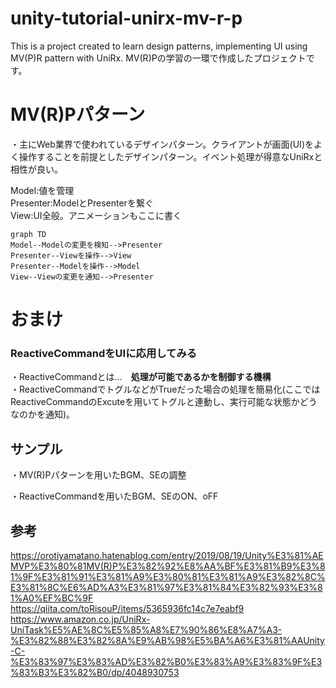 # unity-tutorial-unirx-mv-r-p
This is a project created to learn design patterns, implementing UI using MV(P)R pattern with UniRx.
MV(R)Pの学習の一環で作成したプロジェクトです。
# MV(R)Pパターン  
・主にWeb業界で使われているデザインパターン。クライアントが画面(UI)をよく操作することを前提としたデザインパターン。イベント処理が得意なUniRxと相性が良い。  
  
Model:値を管理  
Presenter:ModelとPresenterを繋ぐ  
View:UI全般。アニメーションもここに書く  
```mermaid
graph TD
Model--Modelの変更を検知-->Presenter
Presenter--Viewを操作-->View
Presenter--Modelを操作-->Model
View--Viewの変更を通知-->Presenter

```  

# おまけ
### ReactiveCommandをUIに応用してみる 
・ReactiveCommandとは...　**処理が可能であるかを制御する機構**   
・ReactiveCommandでトグルなどがTrueだった場合の処理を簡易化(ここではReactiveCommandのExcuteを用いてトグルと連動し、実行可能な状態かどうなのかを通知)。  

## サンプル
・MV(R)Pパターンを用いたBGM、SEの調整

・ReactiveCommandを用いたBGM、SEのON、oFF    

## 参考
https://orotiyamatano.hatenablog.com/entry/2019/08/19/Unity%E3%81%AEMVP%E3%80%81MV(R)P%E3%82%92%E8%AA%BF%E3%81%B9%E3%81%9F%E3%81%91%E3%81%A9%E3%80%81%E3%81%A9%E3%82%8C%E3%81%8C%E6%AD%A3%E3%81%97%E3%81%84%E3%82%93%E3%81%A0%EF%BC%9F   
https://qiita.com/toRisouP/items/5365936fc14c7e7eabf9  
https://www.amazon.co.jp/UniRx-UniTask%E5%AE%8C%E5%85%A8%E7%90%86%E8%A7%A3-%E3%82%88%E3%82%8A%E9%AB%98%E5%BA%A6%E3%81%AAUnity-C-%E3%83%97%E3%83%AD%E3%82%B0%E3%83%A9%E3%83%9F%E3%83%B3%E3%82%B0/dp/4048930753
